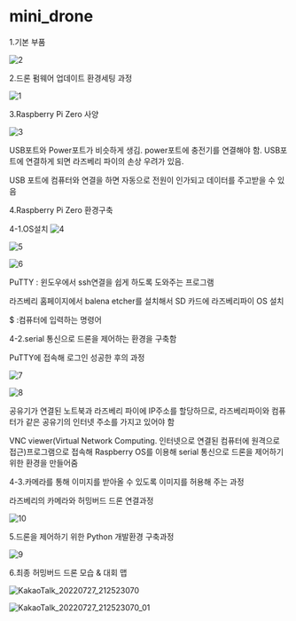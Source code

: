 # mini_drone


1.기본 부품

![2](https://user-images.githubusercontent.com/76850241/194635996-befd44cd-61ba-45d0-82b2-569eb74162ae.PNG)


2.드론 펌웨어 업데이트 환경세팅 과정

![1](https://user-images.githubusercontent.com/76850241/194636011-ac5da568-4fd7-42c5-aa80-25c7db9b6957.PNG)


3.Raspberry Pi Zero 사양

![3](https://user-images.githubusercontent.com/76850241/194636345-5931b677-5547-47f3-bf41-9ee8ea09fad3.PNG)

USB포트와 Power포트가 비슷하게 생김. power포트에 충전기를 연결해야 함. USB포트에 연결하게 되면 라즈베리 파이의 손상 우려가 있음. 

USB 포트에 컴퓨터와 연결을 하면 자동으로 전원이 인가되고 데이터를 주고받을 수 있음


4.Raspberry Pi Zero 환경구축

  4-1.OS설치
  ![4](https://user-images.githubusercontent.com/76850241/194636895-9e2759d7-00fb-4a2e-b639-dddbcaba2174.PNG)
  
  ![5](https://user-images.githubusercontent.com/76850241/194637184-7fb67d2c-ad98-4000-a1ac-35e23c79b7e0.PNG)
  
  ![6](https://user-images.githubusercontent.com/76850241/194637457-791d748b-d678-473c-abe6-9d0b0d0e44fb.PNG)
  
  PuTTY : 윈도우에서 ssh연결을 쉽게 하도록 도와주는 프로그램
  
  라즈베리 홈페이지에서 balena etcher를 설치해서 SD 카드에 라즈베리파이 OS 설치
  
  $ :컴퓨터에 입력하는 명령어



  4-2.serial 통신으로 드론을 제어하는 환경을 구축함
  
  PuTTY에 접속해 로그인 성공한 후의 과정
  
  ![7](https://user-images.githubusercontent.com/76850241/194638347-bd06715b-91f4-4ca7-871b-7a09efb13504.PNG)
  
  ![8](https://user-images.githubusercontent.com/76850241/194638540-3f4dccc5-ba38-441e-b6c5-b55bb45a5559.PNG)
  
  공유기가 연결된 노트북과 라즈베리 파이에 IP주소를 할당하므로, 라즈베리파이와 컴퓨터가 같은 공유기의 인터넷 주소를 가지고 있어야 함
  
  VNC viewer(Virtual Network Computing. 인터넷으로 연결된 컴퓨터에 원격으로 접근)프로그램으로 접속해 Raspberry OS를 이용해 serial 통신으로 드론을 제어하기 위한 환경을 만들어줌




  4-3.카메라를 통해 이미지를 받아올 수 있도록 이미지를 허용해 주는 과정
  
  라즈베리의 카메라와 허밍버드 드론 연결과정
  
  ![10](https://user-images.githubusercontent.com/76850241/194640758-1e3ca7cf-4db3-4db3-9f0c-5c8c7ff125c1.PNG)
  



5.드론을 제어하기 위한 Python 개발환경 구축과정

![9](https://user-images.githubusercontent.com/76850241/194639393-c9a82a56-03dc-4b9e-bcf4-f066571e723e.PNG)



6.최종 허밍버드 드론 모습 & 대회 맵

 ![KakaoTalk_20220727_212523070](https://user-images.githubusercontent.com/76850241/181916277-6ed485a6-9fb8-4041-a126-9c0b05dbd8cd.jpg)

![KakaoTalk_20220727_212523070_01](https://user-images.githubusercontent.com/76850241/181916281-1da62a58-b4b0-4410-9022-565e19598268.jpg)
